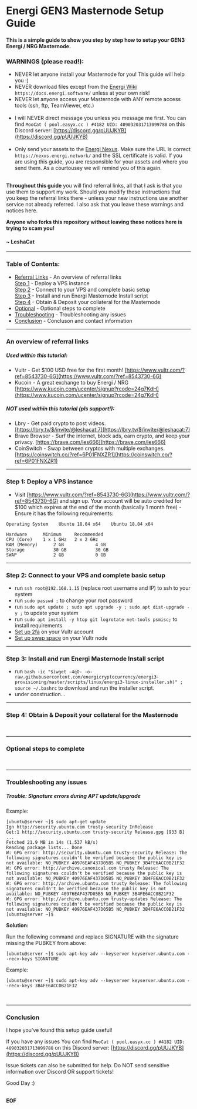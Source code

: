 # Energi GEN3 Masternode Setup Guide<br />


#### This is a simple guide to show you step by step how to setup your GEN3 Energi / NRG Masternode.

### WARNINGS (please read!):
- NEVER let anyone install your Masternode for you! This guide will help you :)<br />
- NEVER download files except from the [Energi Wiki](https://docs.energi.software/) `https://docs.energi.software/` unless at your own risk!<br />
- NEVER let anyone access your Masternode with ANY remote access tools (ssh, ftp, TeamViewer, etc.)<br /><br />
- I will NEVER direct message you unless you message me first. You can find `MooCat ( pool.easyx.cc ) #4182 UID: 409032031713099788` on this Discord server: [https://discord.gg/pUUJKYB](https://discord.gg/pUUJKYB) <br /><br />
- Only send your assets to the [Energi Nexus](https://nexus.energi.network/). Make sure the URL is correct `https://nexus.energi.network/` and the SSL certificate is valid. If you are using this guide, you are responsible for your assets and where you send them. As a courtousey we will remind you of this again.<br /><br />

__Throughout this guide__ you will find referral links, all that I ask is that you use them to support my work. Should you modify these instructions that you keep the referral links there - unless your new instructions use another service not already referred. I also ask that you leave these warnings and notices here. 

__Anyone who forks this repository without leaving these notices here is trying to scam you!__

#### ~ LeshaCat

---
### Table of Contents:
- [Referral Links](https://github.com/EasyX-Community/Energi-Masternode-Setup-Guide/blob/master/README.md#an-overview-of-referral-links) - An overview of referral links<br />
[Step 1](https://github.com/EasyX-Community/Energi-Masternode-Setup-Guide/blob/master/README.md#step-1-deploy-a-vps-instance) - Deploy a VPS instance<br />
[Step 2](https://github.com/EasyX-Community/Energi-Masternode-Setup-Guide/blob/master/README.md#step-2-connect-to-your-vps-and-complete-basic-setup) - Connect to your VPS and complete basic setup<br />
[Step 3](https://github.com/EasyX-Community/Energi-Masternode-Setup-Guide/blob/master/README.md#step-3-install-and-run-energi-masternode-install-script) - Install and run Energi Masternode Install script<br />
[Step 4](https://github.com/EasyX-Community/Energi-Masternode-Setup-Guide/blob/master/README.md#step-4-obtain--deposit-your-collateral-for-the-masternode) - Obtain & Deposit your collateral for the Masternode<br />
- [Optional](https://github.com/EasyX-Community/Energi-Masternode-Setup-Guide/blob/master/README.md#optional-steps-to-complete) - Optional steps to complete<br />
- [Troubleshooting](https://github.com/EasyX-Community/Energi-Masternode-Setup-Guide/blob/master/README.md#troubleshooting-any-issues) - Troubleshooting any issues<br />
- [Conclusion](https://github.com/EasyX-Community/Energi-Masternode-Setup-Guide/blob/master/README.md#conclusion) - Concluson and contact information<br />

---
### An overview of referral links
##### Used within this tutorial:
- Vultr - Get $100 USD free for the first month! [https://www.vultr.com/?ref=8543730-6G](https://www.vultr.com/?ref=8543730-6G)
- Kucoin - A great exchange to buy Energi / NRG [https://www.kucoin.com/ucenter/signup?rcode=24g7KdH](https://www.kucoin.com/ucenter/signup?rcode=24g7KdH)

##### NOT used within this tutorial (pls support!):
- Lbry - Get paid crypto to post videos. [https://lbry.tv/$/invite/@leshacat:7](https://lbry.tv/$/invite/@leshacat:7)
- Brave Browser - Surf the internet, block ads, earn crypto, and keep your privacy. [https://brave.com/les666](https://brave.com/les666)
- CoinSwitch - Swap between cryptos with multiple exchanges. [https://coinswitch.co/?ref=6P01FNXZR1](https://coinswitch.co/?ref=6P01FNXZR1)

---
### Step 1: Deploy a VPS instance
- Visit [https://www.vultr.com/?ref=8543730-6G](https://www.vultr.com/?ref=8543730-6G) and sign up. Your account will be auto credited for $100 which expires at the end of the month (basically 1 month free) - Ensure it has the following requirements:
``` 
Operating System	Ubuntu 18.04 x64	Ubuntu 18.04 x64

Hardware	  Minimum	  Recommended
CPU (Core)	  1 x 1 GHz	  2 x 2 GHz
RAM (Memory)	  2 GB	          4 GB
Storage	          30 GB	          30 GB
SWAP	          2 GB	          0 GB
```
---
### Step 2: Connect to your VPS and complete basic setup
-  run `ssh root@192.168.1.15` (replace root username and IP) to ssh to your system
-  run `sudo passwd ;` to change your root password
-  run `sudo apt update ; sudo apt upgrade -y ; sudo apt dist-upgrade -y ;` to update your system
-  run `sudo apt install -y htop git logrotate net-tools psmisc;` to install requirements
-  [Set up 2fa](https://www.vultr.com/docs/using-two-factor-authentication-to-login-to-vultr-control-panel) on your Vultr account
-  [Set up swap space](https://www.vultr.com/docs/setup-swap-file-on-linux) on your Vultr node
---
### Step 3: Install and run Energi Masternode Install script

-  run `bash -ic "$(wget -4qO- -o- raw.githubusercontent.com/energicryptocurrency/energi3-provisioning/master/scripts/linux/energi3-linux-installer.sh)" ; source ~/.bashrc` to download and run the installer script.
-  under construction... 
---
### Step 4: Obtain & Deposit your collateral for the Masternode
<br />

---
### Optional steps to complete
<br />

---
### Troubleshooting any issues

##### Trouble: Signature errors during APT update/upgrade
Example:
```
[ubuntu@server ~]$ sudo apt-get update
Ign http://security.ubuntu.com trusty-security InRelease
Get:1 http://security.ubuntu.com trusty-security Release.gpg [933 B]
...
Fetched 21.9 MB in 14s (1,537 kB/s)
Reading package lists... Done
W: GPG error: http://security.ubuntu.com trusty-security Release: The following signatures couldn't be verified because the public key is not available: NO_PUBKEY 40976EAF437D05B5 NO_PUBKEY 3B4FE6ACC0B21F32
W: GPG error: http://archive.canonical.com trusty Release: The following signatures couldn't be verified because the public key is not available: NO_PUBKEY 40976EAF437D05B5 NO_PUBKEY 3B4FE6ACC0B21F32
W: GPG error: http://archive.ubuntu.com trusty Release: The following signatures couldn't be verified because the public key is not available: NO_PUBKEY 40976EAF437D05B5 NO_PUBKEY 3B4FE6ACC0B21F32
W: GPG error: http://archive.ubuntu.com trusty-updates Release: The following signatures couldn't be verified because the public key is not available: NO_PUBKEY 40976EAF437D05B5 NO_PUBKEY 3B4FE6ACC0B21F32
[ubuntu@server ~]$ 
```
__Solution:__<br />

Run the following command and replace SIGNATURE with the signature missing the PUBKEY from above:
```
[ubuntu@server ~]$ sudo apt-key adv --keyserver keyserver.ubuntu.com --recv-keys SIGNATURE
```
Example:
```
[ubuntu@server ~]$ sudo apt-key adv --keyserver keyserver.ubuntu.com --recv-keys 3B4FE6ACC0B21F32
```
<br />

---

### Conclusion<br />

I hope you've found this setup guide useful! 

If you have any issues You can find `MooCat ( pool.easyx.cc ) #4182 UID: 409032031713099788` on this Discord server: [https://discord.gg/pUUJKYB](https://discord.gg/pUUJKYB)

Issue tickets can also be submitted for help. Do NOT send sensitive information over Discord OR support tickets!

Good Day :)
<br >
<br >

__EOF__
<br >
<br >
